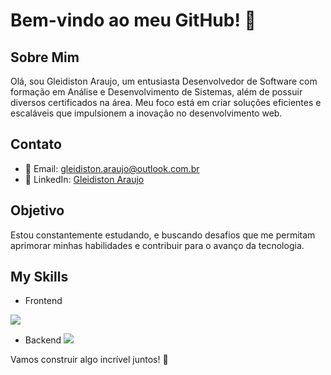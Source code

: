 # Bem-vindo ao meu GitHub! 👋

## Sobre Mim
Olá, sou Gleidiston Araujo, um entusiasta Desenvolvedor de Software com formação em Análise e Desenvolvimento de Sistemas, além de possuir diversos certificados na área. Meu foco está em criar soluções eficientes e escaláveis que impulsionem a inovação no desenvolvimento web.

## Contato
- 📧 Email: gleidiston.araujo@outlook.com.br
- 💼 LinkedIn: [Gleidiston Araujo](https://www.linkedin.com/in/gleidiston-ferreira-de-araujo/)

## Objetivo
Estou constantemente estudando, e buscando desafios que me permitam aprimorar minhas habilidades e contribuir para o avanço da tecnologia.

## My Skills
- Frontend
 <img src="https://skillicons.dev/icons?i=php,laravel,js,nodejs,express,sequelize,mysql"/>

 - Backend
   <img src="https://skillicons.dev/icons?i=php,laravel,js,nodejs,express,sequelize,mysql"/>

Vamos construir algo incrível juntos! 🚀

